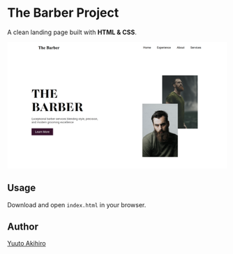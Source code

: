 # The Barber Project

A clean landing page built with **HTML & CSS**.

![Preview](./preview/preview-image.png)

## Usage

Download and open `index.html` in your browser.

## Author

[Yuuto Akihiro](https://github.com/yuutoa)
